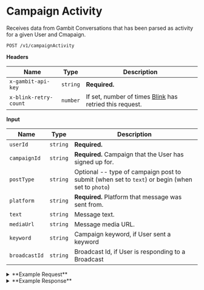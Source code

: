 # Campaign Activity

Receives data from Gambit Conversations that has been parsed as activity for a given User and Cmapaign.

```
POST /v1/campaignActivity
```

**Headers**

Name | Type | Description
--- | --- | ---
`x-gambit-api-key` | `string` | **Required.**
`x-blink-retry-count` | `number` | If set, number of times [Blink](github.com/dosomething/blink) has retried this request.

**Input**


Name | Type | Description
--- | --- | ---
`userId` | `string` | **Required.** 
`campaignId` | `string` | **Required.** Campaign that the User has signed up for.
`postType` | `string` |  Optional -- type of campaign post to submit (when set to `text`) or begin (when set to `photo`) 
`platform` | `string` | **Required.** Platform that message was sent from.
`text` | `string` | Message text.
`mediaUrl` | `string` | Message media URL.
`keyword` | `string` | Campaign keyword, if User sent a keyword
`broadcastId` | `string` | Broadcast Id, if User is responding to a Broadcast

<details><summary>**Example Request**</summary><p>

```
curl -X "POST" "http://localhost:5000/v1/campaignActivity"
     -H "x-gambit-api-key: totallysecret"
     -H "Content-Type: application/x-www-form-urlencoded; charset=utf-8"
     --data-urlencode "userId=59cd4c1910707d778633e30f"
     --data-urlencode "text=I love rock and roll"
     --data-urlencode "postType=text"
     --data-urlencode "platform=alexa"
     --data-urlencode "campaignRunId=8873"
     --data-urlencode "campaignId=6620"
```

</p></details>

<details><summary>**Example Response**</summary><p>

```
{
  "data": {
    "replyTemplate": "invalidCompletedMenuCommand",
    "signup": {
      "id": 4037166,
      "campaign": {
        "id": 6620
      },
      "user": {
        "id": "59cd4c1910707d778633e30f"
      },
      "keyword": "dunkbot",
      "reportback": {
        "id": 4037166
      },
      "totalQuantitySubmitted": 4
    }
  }
}
```

</p></details>
